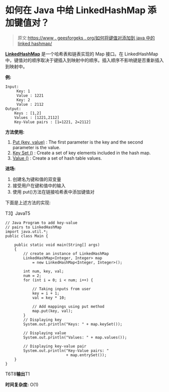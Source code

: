 # 如何在 Java 中给 LinkedHashMap 添加键值对？

> 原文:[https://www . geesforgeks . org/如何将键值对添加到 java 中的 linked hashmap/](https://www.geeksforgeeks.org/how-to-add-key-value-pairs-to-linkedhashmap-in-java/)

[**LinkedHashMap**](https://www.geeksforgeeks.org/linkedhashmap-class-java-examples/) 是一个哈希表和链表实现的 Map 接口。在 LinkedHashMap 中，键值对的顺序取决于键插入到映射中的顺序。插入顺序不影响键是否重新插入到映射中。

**例:**

```
Input: 
     Key: 1
     Value : 1221
     Key: 2
     Value : 2112
Output:
    Keys : [1,2]
    Values : [1221,2112]
    Key-Value pairs : [1=1221, 2=2112]
```

**方法使用:**

1.  [Put (key, value)](https://www.geeksforgeeks.org/hashmap-put-method-in-java/) : The first parameter is the key and the second parameter is the value.
2.  [Key Set ()](https://www.geeksforgeeks.org/hashmap-keyset-method-in-java/) : Create a set of key elements included in the hash map.
3.  [Value ()](https://www.geeksforgeeks.org/hashmap-values-method-in-java/) : Create a set of hash table values.

**进场:**

1.  创建名为键和值的双变量
2.  接受用户在键和值中的输入
3.  使用 put()方法在链接哈希表中添加键值对

下面是上述方法的实现:

T3】JavaT5

```
// Java Program to add key-value 
// pairs to LinkedHashMap
import java.util.*;
public class Main {

    public static void main(String[] args)
    {
        // create an instance of LinkedHashMap
        LinkedHashMap<Integer, Integer> map
            = new LinkedHashMap<Integer, Integer>();

        int num, key, val;
        num = 2;
        for (int i = 0; i < num; i++) {

            // Taking inputs from user
            key = i + 1;
            val = key * 10;

            // Add mappings using put method
            map.put(key, val);
        }
        // Displaying key
        System.out.println("Keys: " + map.keySet());

        // Displaying value
        System.out.println("Values: " + map.values());

        // Displaying key-value pair
        System.out.println("Key-Value pairs: "
                           + map.entrySet());
    }
}
```

T6T8**输出**T1

**时间复杂度:** O(1)